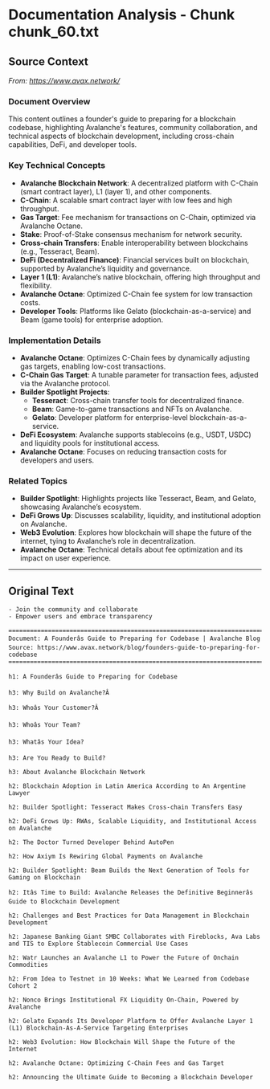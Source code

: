 # Documentation Analysis - Chunk chunk_60.txt

## Source Context
*From: https://www.avax.network/*

### Document Overview  
This content outlines a founder's guide to preparing for a blockchain codebase, highlighting Avalanche's features, community collaboration, and technical aspects of blockchain development, including cross-chain capabilities, DeFi, and developer tools.  

### Key Technical Concepts  
- **Avalanche Blockchain Network**: A decentralized platform with C-Chain (smart contract layer), L1 (layer 1), and other components.  
- **C-Chain**: A scalable smart contract layer with low fees and high throughput.  
- **Gas Target**: Fee mechanism for transactions on C-Chain, optimized via Avalanche Octane.  
- **Stake**: Proof-of-Stake consensus mechanism for network security.  
- **Cross-chain Transfers**: Enable interoperability between blockchains (e.g., Tesseract, Beam).  
- **DeFi (Decentralized Finance)**: Financial services built on blockchain, supported by Avalanche’s liquidity and governance.  
- **Layer 1 (L1)**: Avalanche’s native blockchain, offering high throughput and flexibility.  
- **Avalanche Octane**: Optimized C-Chain fee system for low transaction costs.  
- **Developer Tools**: Platforms like Gelato (blockchain-as-a-service) and Beam (game tools) for enterprise adoption.  

### Implementation Details  
- **Avalanche Octane**: Optimizes C-Chain fees by dynamically adjusting gas targets, enabling low-cost transactions.  
- **C-Chain Gas Target**: A tunable parameter for transaction fees, adjusted via the Avalanche protocol.  
- **Builder Spotlight Projects**:  
  - **Tesseract**: Cross-chain transfer tools for decentralized finance.  
  - **Beam**: Game-to-game transactions and NFTs on Avalanche.  
  - **Gelato**: Developer platform for enterprise-level blockchain-as-a-service.  
- **DeFi Ecosystem**: Avalanche supports stablecoins (e.g., USDT, USDC) and liquidity pools for institutional access.  
- **Avalanche Octane**: Focuses on reducing transaction costs for developers and users.  

### Related Topics  
- **Builder Spotlight**: Highlights projects like Tesseract, Beam, and Gelato, showcasing Avalanche’s ecosystem.  
- **DeFi Grows Up**: Discusses scalability, liquidity, and institutional adoption on Avalanche.  
- **Web3 Evolution**: Explores how blockchain will shape the future of the internet, tying to Avalanche’s role in decentralization.  
- **Avalanche Octane**: Technical details about fee optimization and its impact on user experience.

---

## Original Text
```
- Join the community and collaborate
- Empower users and embrace transparency

================================================================================
Document: A Founderâs Guide to Preparing for Codebase | Avalanche Blog
Source: https://www.avax.network/blog/founders-guide-to-preparing-for-codebase
================================================================================

h1: A Founderâs Guide to Preparing for Codebase

h3: Why Build on Avalanche?Â

h3: Whoâs Your Customer?Â

h3: Whoâs Your Team?

h3: Whatâs Your Idea?

h3: Are You Ready to Build?

h3: About Avalanche Blockchain Network

h2: Blockchain Adoption in Latin America According to An Argentine Lawyer

h2: Builder Spotlight: Tesseract Makes Cross-chain Transfers Easy

h2: DeFi Grows Up: RWAs, Scalable Liquidity, and Institutional Access on Avalanche

h2: The Doctor Turned Developer Behind AutoPen

h2: How Axiym Is Rewiring Global Payments on Avalanche

h2: Builder Spotlight: Beam Builds the Next Generation of Tools for Gaming on Blockchain

h2: Itâs Time to Build: Avalanche Releases the Definitive Beginnerâs Guide to Blockchain Development

h2: Challenges and Best Practices for Data Management in Blockchain Development

h2: Japanese Banking Giant SMBC Collaborates with Fireblocks, Ava Labs and TIS to Explore Stablecoin Commercial Use Cases

h2: Watr Launches an Avalanche L1 to Power the Future of Onchain Commodities

h2: From Idea to Testnet in 10 Weeks: What We Learned from Codebase Cohort 2

h2: Nonco Brings Institutional FX Liquidity On-Chain, Powered by Avalanche

h2: Gelato Expands Its Developer Platform to Offer Avalanche Layer 1 (L1) Blockchain-As-A-Service Targeting Enterprises

h2: Web3 Evolution: How Blockchain Will Shape the Future of the Internet

h2: Avalanche Octane: Optimizing C-Chain Fees and Gas Target

h2: Announcing the Ultimate Guide to Becoming a Blockchain Developer

```